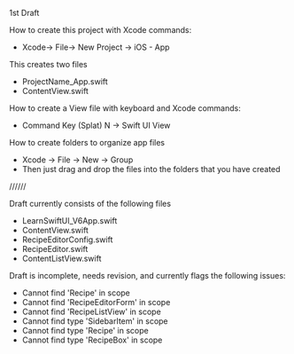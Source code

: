1st Draft

How to create this project with Xcode commands:

* Xcode-> File-> New Project -> iOS - App

This creates two files

* ProjectName_App.swift
* ContentView.swift

How to create a View file with keyboard and Xcode commands:

* Command Key (Splat) N -> Swift UI View

How to create folders to organize app files

* Xcode -> File -> New -> Group 
* Then just drag and drop the files into the folders that you have created

//////

Draft currently consists of the following files

* LearnSwiftUI_V6App.swift
* ContentView.swift
* RecipeEditorConfig.swift
* RecipeEditor.swift
* ContentListView.swift

Draft is incomplete, needs revision, and currently flags the following issues:

* Cannot find 'Recipe' in scope
* Cannot find 'RecipeEditorForm' in scope
* Cannot find 'RecipeListView' in scope
* Cannot find type 'SidebarItem' in scope
* Cannot find type 'Recipe' in scope
* Cannot find type 'RecipeBox' in scope
